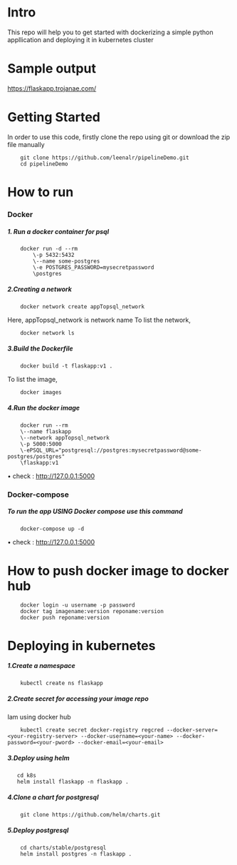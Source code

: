 <h1>Intro</h1>

This repo will help you to get started with dockerizing a simple python appllication and deploying it in kubernetes cluster

<h1>Sample output</h1>

https://flaskapp.trojanae.com/

<h1> Getting Started</h1>
In order to use this code, firstly clone the repo using git or download the zip file manually
        
        git clone https://github.com/leenalr/pipelineDemo.git
        cd pipelineDemo
        
<h1>How to run </h1>

<h3>Docker</h3>

<h5>1. Run a docker container for psql</h5>

        docker run -d --rm 
            \-p 5432:5432 
            \--name some-postgres 
            \-e POSTGRES_PASSWORD=mysecretpassword 
            \postgres
            
<h5>2.Creating a network</h5>

        docker network create appTopsql_network
 
Here, appTopsql_network is network name
To list the network,
    
        docker network ls
      
<h5>3.Build the Dockerfile</h5>

        docker build -t flaskapp:v1 .
  
To list the image,
  
        docker images 
<h5>4.Run the docker image</h5>
        
        docker run --rm 
        \--name flaskapp 
        \--network appTopsql_network 
        \-p 5000:5000 
        \-ePSQL_URL="postgresql://postgres:mysecretpassword@some-postgres/postgres"
        \flaskapp:v1
        
        
 • check : http://127.0.0.1:5000
 
<h3>Docker-compose</h3>

<h5>To run the app USING Docker compose use this command</h5>

        docker-compose up -d
        
• check : http://127.0.0.1:5000

<h1> How to push docker image to docker hub</h1>

        docker login -u username -p password
        docker tag imagename:version reponame:version
        docker push reponame:version

<h1>Deploying in kubernetes</h1>

<h5>1.Create a namespace</h5>

        kubectl create ns flaskapp
<h5>2.Create secret for accessing your image repo</h5>
        Iam using docker hub
        
        kubectl create secret docker-registry regcred --docker-server=<your-registry-server> --docker-username=<your-name> --docker-password=<your-pword> --docker-email=<your-email>
        
<h5>3.Deploy using helm</h5>
 
       cd k8s
       helm install flaskapp -n flaskapp .
       
<h5>4.Clone a chart for postgresql</h5>

        git clone https://github.com/helm/charts.git
        
<h5>5.Deploy postgresql</h5>

        cd charts/stable/postgresql
        helm install postgres -n flaskapp .
        

